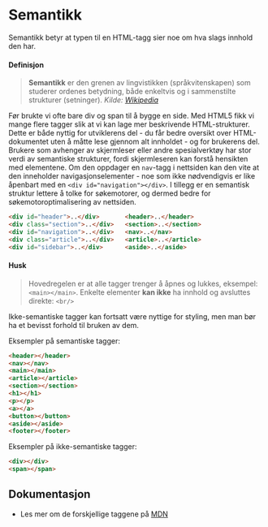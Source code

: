# Semantikk

Semantikk betyr at typen til en HTML-tagg sier noe om hva slags innhold den har.

#### Definisjon
> **Semantikk** er den grenen av lingvistikken (språkvitenskapen) som studerer ordenes betydning, både enkeltvis og i sammenstilte strukturer (setninger).
*Kilde: [Wikipedia](https://no.wikipedia.org/wiki/Semantikk)*

Før brukte vi ofte bare div og span til å bygge en side. Med HTML5 fikk vi mange flere tagger slik at vi kan lage mer beskrivende HTML-strukturer. Dette er både nyttig for utviklerens del - du får bedre oversikt over HTML-dokumentet uten å måtte lese gjennom alt innholdet - og for brukerens del. Brukere som avhenger av skjermleser eller andre spesialverktøy har stor verdi av semantiske strukturer, fordi skjermleseren kan forstå hensikten med elementene. Om den oppdager en `nav`-tagg i nettsiden kan den vite at den inneholder navigasjonselementer - noe som ikke nødvendigvis er like åpenbart med en `<div id="navigation"></div>`. I tillegg er en semantisk struktur lettere å tolke for søkemotorer, og dermed bedre for søkemotoroptimalisering av nettsiden.

```html
<div id="header">..</div>       <header>..</header>
<div class="section">..</div>   <section>..</section>
<div id="navigation">..</div>   <nav>..</nav>
<div class="article">..</div>   <article>..</article>
<div id="sidebar">..</div>      <aside>..</aside>
```

#### Husk
> Hovedregelen er at alle tagger trenger å åpnes og lukkes, eksempel: `<main></main>`. Enkelte elementer **kan ikke** ha innhold og avsluttes direkte: `<br/>`

Ikke-semantiske tagger kan fortsatt være nyttige for styling, men man bør ha et bevisst forhold til bruken av dem.

Eksempler på semantiske tagger:
```html
<header></header>
<nav></nav>
<main></main>
<article></article>
<section></section>
<h1></h1>
<p></p>
<a></a>
<button></button>
<aside></aside>
<footer></footer>
```

Eksempler på ikke-semantiske tagger:
```html
<div></div>
<span></span>
```

## Dokumentasjon
* Les mer om de forskjellige taggene på [MDN](https://developer.mozilla.org/en/docs/Web/HTML/Element)
